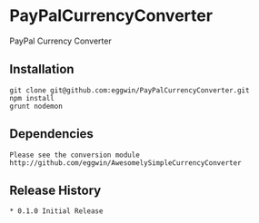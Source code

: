 # PayPalCurrencyConverter
PayPal Currency Converter

## Installation

	git clone git@github.com:eggwin/PayPalCurrencyConverter.git
	npm install
	grunt nodemon

## Dependencies

	Please see the conversion module http://github.com/eggwin/AwesomelySimpleCurrencyConverter

## Release History

	* 0.1.0 Initial Release